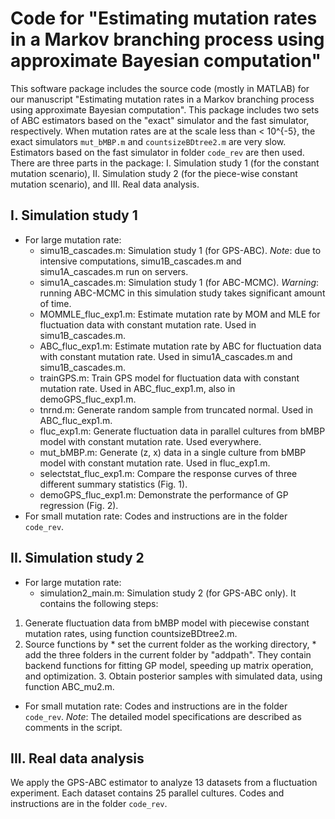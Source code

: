 # Code for "Estimating mutation rates in a Markov branching process using approximate Bayesian computation"

This software package includes the source code (mostly in MATLAB) for our manuscript "Estimating mutation rates in a Markov branching process using approximate Bayesian computation". This package includes two sets of ABC estimators based on the "exact" simulator and the fast simulator, respectively. When mutation rates are at the scale less than < 10^{-5}, the exact simulators `mut_bMBP.m` and `countsizeBDtree2.m` are very slow. Estimators based on the fast simulator in folder `code_rev` are then used. There are three parts in the package: I. Simulation study 1 (for the constant mutation scenario), II. Simulation study 2 (for the piece-wise constant mutation scenario), and III. Real data analysis. 

## I. Simulation study 1
* For large mutation rate:
    * simu1B_cascades.m: Simulation study 1 (for GPS-ABC). *Note*: due to intensive computations, simu1B_cascades.m and simu1A_cascades.m run on servers.
    * simu1A_cascades.m: Simulation study 1 (for ABC-MCMC). *Warning*: running ABC-MCMC in this simulation study takes significant amount of time.
    * MOMMLE_fluc_exp1.m: Estimate mutation rate by MOM and MLE for fluctuation data with constant mutation rate. Used in simu1B_cascades.m.
    * ABC_fluc_exp1.m: Estimate mutation rate by ABC for fluctuation data with constant mutation rate. Used in simu1A_cascades.m and simu1B_cascades.m.
    * trainGPS.m: Train GPS model for fluctuation data with constant mutation rate. Used in ABC_fluc_exp1.m, also in demoGPS_fluc_exp1.m.
    * tnrnd.m: Generate random sample from truncated normal. Used in ABC_fluc_exp1.m.
    * fluc_exp1.m: Generate fluctuation data in parallel cultures from bMBP model with constant mutation rate. Used everywhere.
    * mut_bMBP.m: Generate (z, x) data in a single culture from bMBP model with constant mutation rate. Used in fluc_exp1.m.
    * selectstat_fluc_exp1.m: Compare the response curves of three different summary statistics (Fig. 1).
    * demoGPS_fluc_exp1.m: Demonstrate the performance of GP regression (Fig. 2).
* For small mutation rate:
Codes and instructions are in the folder `code_rev`.

## II. Simulation study 2
* For large mutation rate:
    * simulation2_main.m: Simulation study 2 (for GPS-ABC only). It contains the following steps:
 1. Generate fluctuation data from bMBP model with piecewise constant mutation rates, using function countsizeBDtree2.m.
 2. Source functions by
        * set the current folder as the working directory,
        * add the three folders in the current folder by "addpath". They contain backend functions for fitting GP model, speeding up matrix operation, and optimization.
    3. Obtain posterior samples with simulated data, using function ABC_mu2.m.

* For small mutation rate:
Codes and instructions are in the folder `code_rev`.
*Note*: The detailed model specifications are described as comments in the script.    

## III. Real data analysis
We apply the GPS-ABC estimator to analyze 13 datasets from a fluctuation experiment. Each dataset contains 25 parallel cultures.
Codes and instructions are in the folder `code_rev`.
